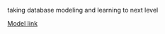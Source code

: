 taking database modeling and learning to next level

[Model link](https://app.eraser.io/workspace/YtPqZ1VogxGy1jzIDkzj)